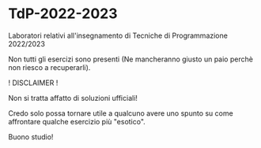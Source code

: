 # TdP-2022-2023
Laboratori relativi all'insegnamento di Tecniche di Programmazione 2022/2023

Non tutti gli esercizi sono presenti (Ne mancheranno giusto un paio perchè non riesco a recuperarli).


! DISCLAIMER !

Non si tratta affatto di soluzioni ufficiali! 

Credo solo possa tornare utile a qualcuno avere uno spunto su come affrontare qualche esercizio più "esotico".

Buono studio!
